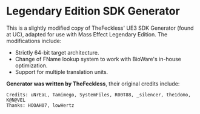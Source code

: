 # Legendary Edition SDK Generator

This is a slightly modified copy of TheFeckless' UE3 SDK Generator (found at UC), adapted for use with Mass Effect Legendary Edition.
The modifications include:

  - Strictly 64-bit target architecture.
  - Change of FName lookup system to work with BioWare's in-house optimization.
  - Support for multiple translation units.

**Generator was written by TheFeckless**, their original credits include:

```
Credits: uNrEaL, Tamimego, SystemFiles, R00T88, _silencer, the1domo, K@N@VEL
Thanks: HOOAH07, lowHertz
```
